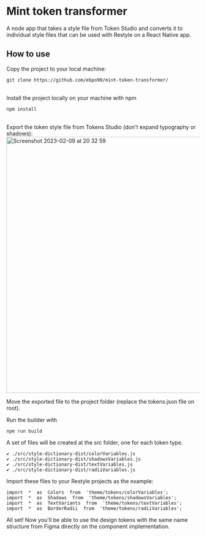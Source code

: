# Mint token transformer

A node app that takes a style file from Token Studio and converts it to individual style files that can be used with Restyle on a React Native app.

## How to use
Copy the project  to your local machine:
```
git clone https://github.com/ebpo90/mint-token-transformer/
```
<br>
Install the project locally on your machine with npm

```
npm install
```
<br>
Export the token style file from Tokens Studio (don't  expand typography or shadows):
<img width="669" alt="Screenshot 2023-02-09 at 20 32 59" src="https://user-images.githubusercontent.com/8302985/217918849-073c79df-6dfd-437e-b94e-f700d773c631.png">

Move the exported file to the project folder (replace the tokens.json file on root).

Run the builder with
```
npm run build
```

A set of files will be created at the src folder, one for each token type. 
```
✔︎ ./src/style-dictionary-dist/colorVariables.js
✔︎ ./src/style-dictionary-dist/shadowsVariables.js
✔︎ ./src/style-dictionary-dist/textVariables.js
✔︎ ./src/style-dictionary-dist/radiiVariables.js
```

Import these files to your Restyle projects as the example:
```
import  *  as  Colors  from  'theme/tokens/colorVariables';
import  *  as  Shadows  from  'theme/tokens/shadowsVariables';
import  *  as  TextVariants  from  'theme/tokens/textVariables';
import  *  as  BorderRadii  from  'theme/tokens/radiiVariables';
```

All set! Now you'll be able to use the design tokens with the same name structure from Figma directly on the component implementation.



